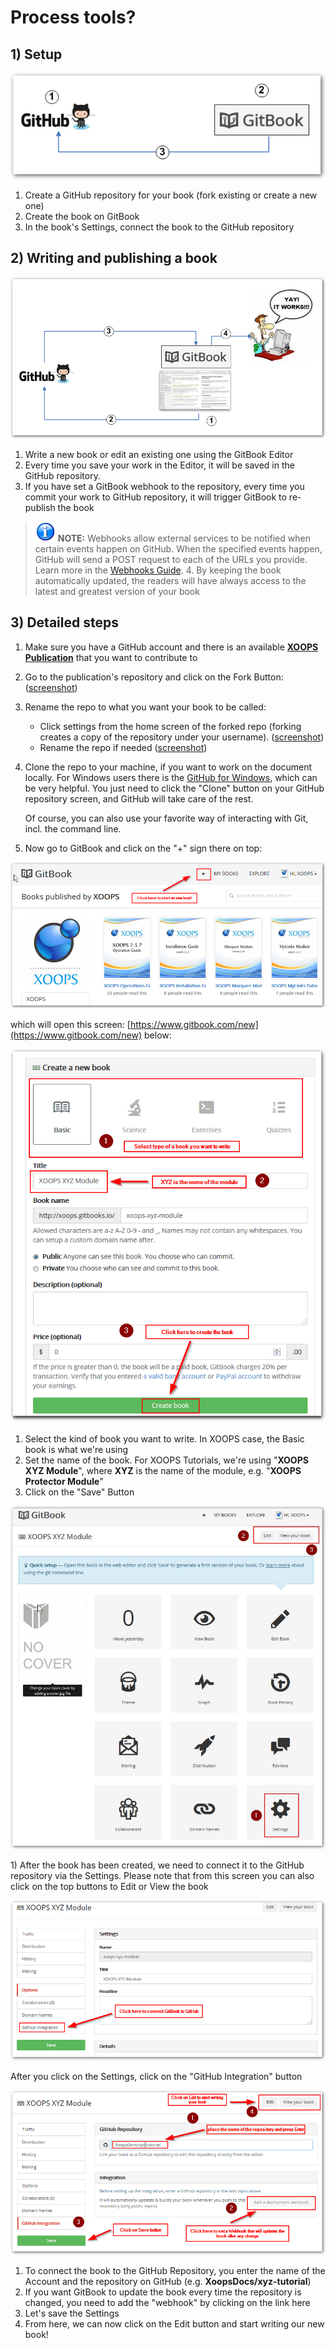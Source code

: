 # Process tools?

## 1) Setup

![image001.png](../../.gitbook/assets/gitbook4%20%281%29.png)

1. Create a GitHub repository for your book \(fork existing or create a new one\)
2. Create the book on GitBook
3. In the book's Settings, connect the book to the GitHub repository

## 2\) Writing and publishing a book

![image001.png](../../.gitbook/assets/gitbook5%20%281%29.png)

1. Write a new book or edit an existing one using the GitBook Editor 
2. Every time you save your work in the Editor, it will be saved in the GitHub repository.
3. If you have set a GitBook webhook to the repository, every time you commit your work to GitHub repository, it will trigger GitBook to re-publish the book

> ![image001.png](../../.gitbook/assets/info.png) **NOTE:** Webhooks allow external services to be notified when certain events happen on GitHub. When the specified events happen, GitHub will send a POST request to each of the URLs you provide. Learn more in the [Webhooks Guide](https://developer.github.com/webhooks/). 4. By keeping the book automatically updated, the readers will have always access to the latest and greatest version of your book

## 3\) Detailed steps

1. Make sure you have a GitHub account and there is an available [**XOOPS Publication**](https://github.com/XoopsDocs/) that you want to contribute to
2. Go to the publication's repository and click on the Fork Button: \([screenshot](http://mrm-screen.s3.amazonaws.com/MrMaksimizegitbookstarterkit_20140707_085000_20140707_085006.png)\)
3. Rename the repo to what you want your book to be called:
   * Click settings from the home screen of the forked repo \(forking creates a copy of the repository under your username\). \([screenshot](http://mrm-screen.s3.amazonaws.com/MrMaksimizegitbookstarterkit_20140707_100321_20140707_100325.png)\)
   * Rename the repo if needed  \([screenshot](http://mrm-screen.s3.amazonaws.com/Options_20140707_100417_20140707_100421.png)\)
4. Clone the repo to your machine, if you want to work on the document locally. For Windows users there is the [GitHub for Windows](https://windows.github.com/), which can be very helpful. You just need to click the "Clone" button on your GitHub repository screen, and GitHub will take care of the rest.

   Of course, you can also use your favorite way of interacting with Git, incl. the command line. 

5. Now go to GitBook and click on the "+" sign there on top: 

![image001.png](../../.gitbook/assets/gitbook6_newbook%20%281%29.png)

which will open this screen: [https://www.gitbook.com/new](https://www.gitbook.com/new) below:

![image001.png](../../.gitbook/assets/gitbook6_newbook2%20%281%29.png)

1. Select the kind of book you want to write. In XOOPS case, the Basic book is what we're using
2. Set the name of the book. For XOOPS Tutorials, we're using "**XOOPS XYZ Module**", where **XYZ** is the name of the module, e.g. "**XOOPS Protector Module**"
3. Click on the "Save" Button

![image001.png](../../.gitbook/assets/gitbook7_settings%20%281%29.jpg)

1\) After the book has been created, we need to connect it to the GitHub repository via the Settings. Please note that from this screen you can also click on the top buttons to Edit or View the book

![image001.png](../../.gitbook/assets/gitbook7_settingsgithub%20%281%29.png)

After you click on the Settings, click on the "GitHub Integration" button

![image001.png](../../.gitbook/assets/gitbook7_settingsgithub2.png)

1. To connect the book to the GitHub Repository, you enter the name of the Account and the repository on GitHub \(e.g. **XoopsDocs/xyz-tutorial**\)
2. If you want GitBook to update the book every time the repository is changed, you need to add the "webhook" by clicking on the link here
3. Let's save the Settings
4. From here, we can now click on the Edit button and start writing our new book! 

